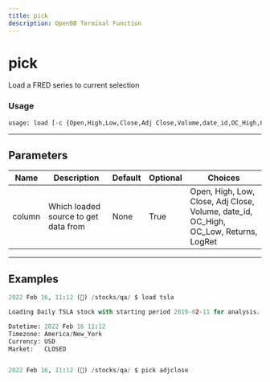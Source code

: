 ```yaml
---
title: pick
description: OpenBB Terminal Function
---
```


# pick

Load a FRED series to current selection
### Usage 
```python
usage: load [-c {Open,High,Low,Close,Adj Close,Volume,date_id,OC_High,OC_Low,Returns,LogRet}]
```
---
## Parameters
| Name | Description | Default | Optional | Choices |
| ---- | ----------- | ------- | -------- | ------- |
| column | Which loaded source to get data from | None | True | Open, High, Low, Close, Adj Close, Volume, date_id, OC_High, OC_Low, Returns, LogRet |
---
## Examples
```python
2022 Feb 16, 11:12 (🦋) /stocks/qa/ $ load tsla

Loading Daily TSLA stock with starting period 2019-02-11 for analysis.

Datetime: 2022 Feb 16 11:12
Timezone: America/New_York
Currency: USD
Market:   CLOSED


2022 Feb 16, 11:12 (🦋) /stocks/qa/ $ pick adjclose
```
